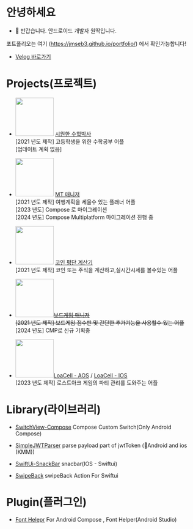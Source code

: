 # 안녕하세요
- 👋 반갑습니다. 안드로이드 개발자 원딱입니다.
  
포트폴리오는 여기 (https://jmseb3.github.io/portfolio/) 에서 확인가능합니다!
- [Velog 바로가기](https://velog.io/@jmseb3)   

# Projects(프로젝트)
* <img src="https://user-images.githubusercontent.com/63912638/131365927-20f11f41-9e32-4202-ad12-cc0f5ec04f07.png" width="100" height="100"/> [시원한 수학박사](https://github.com/jmseb3/app_watermelon)  
    [2021 년도 제작] 고등학생을 위한 수학공부 어플   
   [업데이트 계획 없음]  
* <img src="https://user-images.githubusercontent.com/63912638/131365925-6aa5fc21-78bd-46aa-ba2c-7587ee623806.png" width="100" height="100"/> [MT 매니저](https://github.com/jmseb3/app_mt_manager)  
  [2021 년도 제작] 여행계획을 세울수 있는 플래너 어플  
  [2023 년도] Compose 로 마이그레이션  
  [2024 년도] Compose Multiplatform 마이그레이션 진행 중  
  
* <img src="https://user-images.githubusercontent.com/63912638/131365930-9992bed4-6893-412a-a600-08b13e78b4bd.png" width="100" height="100"/> [코인 평단 계산기](https://github.com/jmseb3/app_coin)   
  [2021 년도 제작] 코인 또는 주식을 계산하고,실시간시세를 볼수있는 어플
*  <img src="https://user-images.githubusercontent.com/63912638/148641395-0eccacd6-652b-40c7-94c6-da13b835017f.png" width="100" height="100"/>~~[보드게임 매니저](https://github.com/jmseb3/app_boardgame2)~~  
  ~~[2021 년도 제작] 보드게임 점수판 및 간단한 추가기능을 사용할수 있는 어플~~  
   [2024 년도] CMP로 신규 기획중  
*  <img src="https://play-lh.googleusercontent.com/kXYsevYeyS3X_oT41WNR5-1nq9S2DcbS_DpXB4agzeYdsNLyH65N94GlaD_B2V9_670v=w240-h480-rw" width="100" height="100"/>[LoaCell - AOS](https://play.google.com/store/apps/details?id=com.wonddak.loacell.android&hl=ko-KR) / [LoaCell - IOS](https://apps.apple.com/app/id6475280029)  
  [2023 년도 제작] 로스트아크 게임의 파티 관리를 도와주는 어플

# Library(라이브러리)
* [SwitchView-Compose](https://github.com/jmseb3/SwitchView-Compose)
  Compose Custom Switch(Only Android Compose)

* [SimpleJWTParser](https://github.com/jmseb3/KMM-Simple-JWT-Parser)
  parse payload part of jwtToken (Android and ios (KMM))

* [SwiftUi-SnackBar](https://github.com/jmseb3/SwiftUI-Snackbar)
  snacbar(IOS - Swiftui)

* [SwipeBack](https://github.com/jmseb3/swipeBack)
  swipeBack Action For Swiftui

  

# Plugin(플러그인)
* [Font Helepr](https://github.com/jmseb3/Android_Font_Helper_Plugin)
  For Android Compose , Font Helper(Android Studio)
